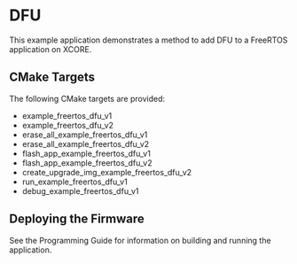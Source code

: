 # DFU

This example application demonstrates a method to add DFU to a FreeRTOS application on XCORE.

## CMake Targets

The following CMake targets are provided:

- example_freertos_dfu_v1
- example_freertos_dfu_v2
- erase_all_example_freertos_dfu_v1
- erase_all_example_freertos_dfu_v2
- flash_app_example_freertos_dfu_v1
- flash_app_example_freertos_dfu_v2
- create_upgrade_img_example_freertos_dfu_v2
- run_example_freertos_dfu_v1
- debug_example_freertos_dfu_v1

## Deploying the Firmware

See the Programming Guide for information on building and running the application.

